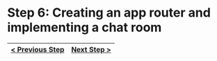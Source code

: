 # Step 6: Creating an app router and implementing a chat room

[//]: # (head-end)




[//]: # (foot-start)

[{]: <helper> (navStep)

| [< Previous Step](step5.md) | [Next Step >](step7.md) |
|:--------------------------------|--------------------------------:|

[}]: #
